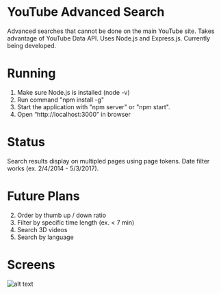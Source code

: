 # YouTube Advanced Search
Advanced searches that cannot be done on the main YouTube site. Takes advantage of YouTube Data API. Uses Node.js and Express.js. Currently being developed.

# Running
1. Make sure Node.js is installed (node -v)
2. Run command "npm install -g"
2. Start the application with "npm server" or "npm start".
3. Open “http://localhost:3000” in browser

# Status
Search results display on multipled pages using page tokens. Date filter works (ex. 2/4/2014 - 5/3/2017).

# Future Plans
2. Order by thumb up / down ratio
3. Filter by specific time length (ex. < 7 min)
4. Search 3D videos
5. Search by language

# Screens
![alt text](screen.png "Website view")
